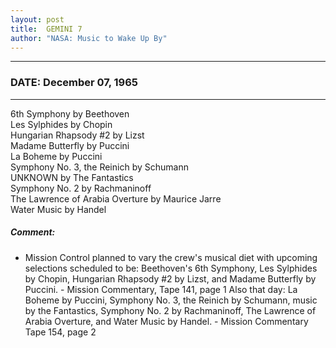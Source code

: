 ```yaml
---
layout: post
title:  GEMINI 7
author: "NASA: Music to Wake Up By"
---
```


----
### DATE: December 07, 1965
----
6th Symphony by Beethoven<br />Les Sylphides by Chopin<br />Hungarian Rhapsody #2 by Lizst<br />Madame Butterfly by Puccini<br />La Boheme by Puccini<br />Symphony No. 3, the Reinich by Schumann<br />UNKNOWN by The Fantastics<br />Symphony No. 2 by Rachmaninoff<br />The Lawrence of Arabia Overture by Maurice Jarre<br />Water Music by Handel

##### Comment:
* Mission Control planned to vary the crew's musical diet with upcoming selections scheduled to be: Beethoven's 6th Symphony, Les Sylphides by Chopin, Hungarian Rhapsody #2 by Lizst, and Madame Butterfly by Puccini. - Mission Commentary, Tape 141, page 1 Also that day: La Boheme  by Puccini, Symphony No. 3, the Reinich by Schumann, music by the Fantastics, Symphony No. 2  by Rachmaninoff, The Lawrence of Arabia Overture, and Water Music  by Handel. - Mission Commentary Tape 154, page 2

